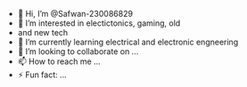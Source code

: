 - 👋 Hi, I’m @Safwan-230086829
- 👀 I’m interested in electictonics, gaming, old
- and new tech
- 🌱 I’m currently learning electrical and electronic engneering 
- 💞️ I’m looking to collaborate on ...
- 📫 How to reach me ...
- ⚡ Fun fact: ...

<!---
Safwan-230086829/Safwan-230086829 is a ✨ special ✨ repository because its `README.md` (this file) appears on your GitHub profile.
You can click the Preview link to take a look at your changes.
--->
